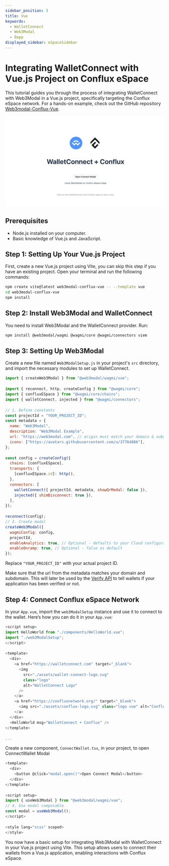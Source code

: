 ```yaml
---
sidebar_position: 3
title: Vue
keywords:
  - WalletConnect
  - Web3Modal
  - Dapp
displayed_sidebar: eSpaceSidebar
---
```


# Integrating WalletConnect with Vue.js Project on Conflux eSpace

This tutorial guides you through the process of integrating WalletConnect with Web3Modal in a Vue.js project, specifically targeting the Conflux eSpace network.
For a hands-on example, check out the GitHub repository [Web3modal-Conflux-Vue](https://github.com/ConfluxDAO/web3modal-conflux-vue).

[![Vue Demo](../img/walletconnect-vue.png)](../img/walletconnect-vue.png)

## Prerequisites

- Node.js installed on your computer.
- Basic knowledge of Vue.js and JavaScript.

## Step 1: Setting Up Your Vue.js Project

First, create a new Vue.js project using Vite, you can skip this step if you have an existing project. Open your terminal and run the following commands:

```bash
npm create vite@latest web3modal-conflux-vue -- --template vue
cd web3modal-conflux-vue
npm install
```

## Step 2: Install Web3Modal and WalletConnect

You need to install Web3Modal and the WalletConnect provider. Run:

```bash
npm install @web3modal/wagmi @wagmi/core @wagmi/connectors viem
```

## Step 3: Setting Up Web3Modal

Create a new file named `Web3ModalSetup.js` in your project's `src` directory, and import the necessary modules to set up WalletConnect.

```javascript
import { createWeb3Modal } from "@web3modal/wagmi/vue";

import { reconnect, http, createConfig } from "@wagmi/core";
import { confluxESpace } from "@wagmi/core/chains";
import { walletConnect, injected } from "@wagmi/connectors";

// 1. Define constants
const projectId = "YOUR_PROJECT_ID";
const metadata = {
  name: "Web3Modal",
  description: "Web3Modal Example",
  url: "https://web3modal.com", // origin must match your domain & subdomain
  icons: ["https://avatars.githubusercontent.com/u/37784886"],
};

const config = createConfig({
  chains: [confluxESpace],
  transports: {
    [confluxESpace.id]: http(),
  },
  connectors: [
    walletConnect({ projectId, metadata, showQrModal: false }),
    injected({ shimDisconnect: true }),
  ],
});

reconnect(config);
// 3. Create modal
createWeb3Modal({
  wagmiConfig: config,
  projectId,
  enableAnalytics: true, // Optional - defaults to your Cloud configuration
  enableOnramp: true, // Optional - false as default
});
```

Replace `"YOUR_PROJECT_ID"` with your actual project ID.

Make sure that the url from the metadata matches your domain and subdomain. This will later be used by the [Verify API](https://docs.walletconnect.com/cloud/verify) to tell wallets if your application has been verified or not.

## Step 4: Connect Conflux eSpace Network

In your `App.vue`, import the `web3ModalSetup` instance and use it to connect to the wallet. Here’s how you can do it in your `App.vue`:

```javascript
<script setup>
import HelloWorld from "./components/HelloWorld.vue";
import "./web3ModalSetup";
</script>

<template>
  <div>
    <a href="https://walletconnect.com" target="_blank">
      <img
        src="./assets/wallet-connect-logo.svg"
        class="logo"
        alt="WalletConnect Logo"
      />
    </a>
    <a href="https://confluxnetwork.org/" target="_blank">
      <img src="./assets/conflux-logo.svg" class="logo vue" alt="Conflux Logo" />
    </a>
  </div>
  <HelloWorld msg="WalletConnect + Conflux" />
</template>

...

```

Create a new component, `ConnectWallet.tsx`, in your project, to open ConnectWallet Modal

```javascript
<template>
  <div>
    <button @click="modal.open()">Open Connect Modal</button>
  </div>
</template>

<script setup>
import { useWeb3Modal } from "@web3modal/wagmi/vue";
// 4. Use modal composable
const modal = useWeb3Modal();
</script>

<style lang="scss" scoped>
</style>
```

You now have a basic setup for integrating Web3Modal with WalletConnect in your Vue.js project using Vite. This setup allows users to connect their wallets from a Vue.js application, enabling interactions with Conflux eSpace.
